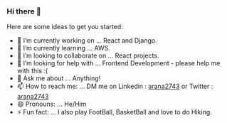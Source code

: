 ### Hi there 👋

Here are some ideas to get you started:

- 🔭 I’m currently working on ... React and Django.
- 🌱 I’m currently learning ... AWS.
- 👯 I’m looking to collaborate on ... React projects.
- 🤔 I’m looking for help with ... Frontend Development - please help me with this :(
- 💬 Ask me about ... Anything! 
- 📫 How to reach me: ... DM me on Linkedin : [arana2743](https://www.linkedin.com/in/arana2743) or Twitter : [arana2743](https://twitter.com/arana2743)
- 😄 Pronouns: ... He/Him
- ⚡ Fun fact: ... I also play FootBall, BasketBall and love to do Hiking.

